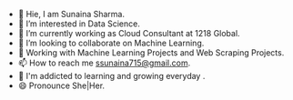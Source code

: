- 👋  Hie, I am Sunaina Sharma.
- 👀  I’m interested in Data Science.
- 🌱  I’m currently working as Cloud Consultant at 1218 Global.
- 💞️  I’m looking to collaborate on Machine Learning.
- 📓  Working with Machine Learning Projects and Web Scraping Projects.
- 📫  How to reach me ssunaina715@gmail.com.
- 📒  I'm addicted to learning and growing everyday .
- 😄  Pronounce She|Her. 
<!---
Sunaina715Sharma/Sunaina715Sharma is a ✨ special ✨ repository because its `README.md` (this file) appears on your GitHub profile.
You can click the Preview link to take a look at your changes.
--->

